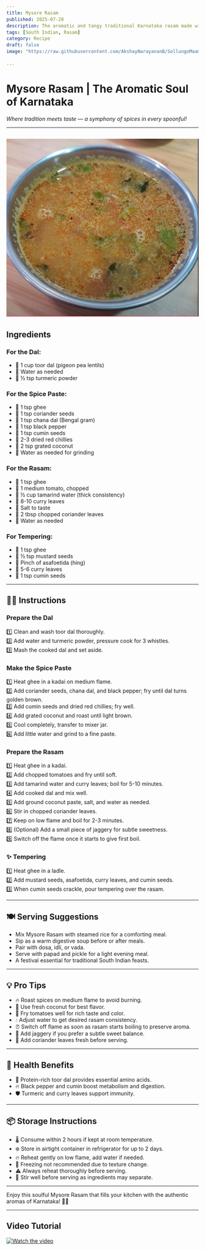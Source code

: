 ```yaml
---
title: Mysore Rasam  
published: 2025-07-28  
description: The aromatic and tangy traditional Karnataka rasam made with toor dal, tamarind, and a special roasted spice paste — a soul-soothing bowl of flavor!  
tags: [South Indian, Rasam]  
category: Recipe  
draft: false  
image: "https://raw.githubusercontent.com/AkshayNarayananB/SollungoMaami/master/images/mysorerasam.png" 
  
---
```


#  Mysore Rasam | The Aromatic Soul of Karnataka

*Where tradition meets taste — a symphony of spices in every spoonful!*

---
![mysorerasam](https://raw.githubusercontent.com/AkshayNarayananB/SollungoMaami/master/images/mysorerasam.png)
---
##  Ingredients

### For the Dal:  
- 🔸 1 cup toor dal (pigeon pea lentils)  
- 🔸 Water as needed  
- 🔸 ½ tsp turmeric powder  

### For the Spice Paste:  
- 🔸 1 tsp ghee  
- 🔸 1 tsp coriander seeds  
- 🔸 1 tsp chana dal (Bengal gram)  
- 🔸 1 tsp black pepper  
- 🔸 1 tsp cumin seeds  
- 🔸 2-3 dried red chillies  
- 🔸 2 tsp grated coconut  
- 🔸 Water as needed for grinding  

### For the Rasam:  
- 🔸 1 tsp ghee  
- 🔸 1 medium tomato, chopped  
- 🔸 ½ cup tamarind water (thick consistency)  
- 🔸 8-10 curry leaves  
- 🔸 Salt to taste  
- 🔸 2 tbsp chopped coriander leaves  
- 🔸 Water as needed  

### For Tempering:  
- 🔸 1 tsp ghee  
- 🔸 ½ tsp mustard seeds  
- 🔸 Pinch of asafoetida (hing)  
- 🔸 5-6 curry leaves  
- 🔸 1 tsp cumin seeds  

---

## 👩‍🍳 Instructions

###  Prepare the Dal  
1️⃣ Clean and wash toor dal thoroughly.  
2️⃣ Add water and turmeric powder, pressure cook for 3 whistles.  
3️⃣ Mash the cooked dal and set aside.  

###  Make the Spice Paste  
1️⃣ Heat ghee in a kadai on medium flame.  
2️⃣ Add coriander seeds, chana dal, and black pepper; fry until dal turns golden brown.  
3️⃣ Add cumin seeds and dried red chillies; fry well.  
4️⃣ Add grated coconut and roast until light brown.  
5️⃣ Cool completely, transfer to mixer jar.  
6️⃣ Add little water and grind to a fine paste.  

###  Prepare the Rasam  
1️⃣ Heat ghee in a kadai.  
2️⃣ Add chopped tomatoes and fry until soft.  
3️⃣ Add tamarind water and curry leaves; boil for 5-10 minutes.  
4️⃣ Add cooked dal and mix well.  
5️⃣ Add ground coconut paste, salt, and water as needed.  
6️⃣ Stir in chopped coriander leaves.  
7️⃣ Keep on low flame and boil for 2-3 minutes.  
8️⃣ (Optional) Add a small piece of jaggery for subtle sweetness.  
9️⃣ Switch off the flame once it starts to give first boil.  

### ✨ Tempering  
1️⃣ Heat ghee in a ladle.  
2️⃣ Add mustard seeds, asafoetida, curry leaves, and cumin seeds.  
3️⃣ When cumin seeds crackle, pour tempering over the rasam.  

---

## 🍽️ Serving Suggestions

-  Mix Mysore Rasam with steamed rice for a comforting meal.  
-  Sip as a warm digestive soup before or after meals.  
-  Pair with dosa, idli, or vada.  
-  Serve with papad and pickle for a light evening meal.  
- A festival essential for traditional South Indian feasts.  

---

## 💡 Pro Tips

- 🔥 Roast spices on medium flame to avoid burning.  
- 🥥 Use fresh coconut for best flavor.  
- 🍅 Fry tomatoes well for rich taste and color.  
- 💧 Adjust water to get desired rasam consistency.  
- ⏰ Switch off flame as soon as rasam starts boiling to preserve aroma.  
- 🍯 Add jaggery if you prefer a subtle sweet balance.  
- 🌿 Add coriander leaves fresh before serving.  

---

## 🌟 Health Benefits

- 💪 Protein-rich toor dal provides essential amino acids.  
- 🔥 Black pepper and cumin boost metabolism and digestion.  
- 🛡️ Turmeric and curry leaves support immunity.  

---

## 📦 Storage Instructions

- 🌡️ Consume within 2 hours if kept at room temperature.  
- ❄️ Store in airtight container in refrigerator for up to 2 days.  
- 🔥 Reheat gently on low flame, add water if needed.  
- 🚫 Freezing not recommended due to texture change.  
- ⚠️ Always reheat thoroughly before serving.  
- 🥄 Stir well before serving as ingredients may separate.  

---

Enjoy this soulful Mysore Rasam that fills your kitchen with the authentic aromas of Karnataka! 🌿🍲

---
## Video Tutorial

[![Watch the video](https://img.youtube.com/vi/_sq2Qp8OM5Y/0.jpg)](https://youtu.be/_sq2Qp8OM5Y?si=dJc1tNlWZpvR8q4P)

